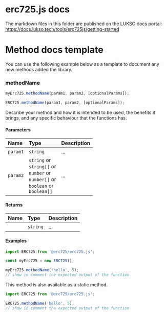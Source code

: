 # erc725.js docs

The markdown files in this folder are published on the LUKSO docs portal: <https://docs.lukso.tech/tools/erc725js/getting-started>

# Method docs template

You can use the following example below as a template to document any new methods added the library.

### methodName

```js
myErc725.methodName(param1, param2, [optionalParams]);
```

```js
ERC725.methodName(param1, param2, [optionalParams]);
```

Describe your method and how it is intended to be used, the benefits it brings, and any specific behaviour that the functions has.

#### Parameters

| Name     | Type                                                                                                       | Description |
| :------- | :--------------------------------------------------------------------------------------------------------- | :---------- |
| `param1` | `string`                                                                                                   | ...         |
| `param2` | `string` or <br/> `string[]` or <br/> `number` or <br/> `number[]` or <br/> `boolean` or <br/> `boolean[]` | ...         |

#### Returns

| Name | Type     | Description |
| :--- | :------- | :---------- |
|      | `string` | ...         |

#### Examples

```javascript
import ERC725 from '@erc725/erc725.js';

const myErc725 = new ERC725();

myErc725.methodName('hello', 5);
// show in comment the expected output of the function
```

This method is also available as a static method.

```javascript
import ERC725 from '@erc725/erc725.js';

ERC725.methodName('hello', 5);
// show in comment the expected output of the function
```
